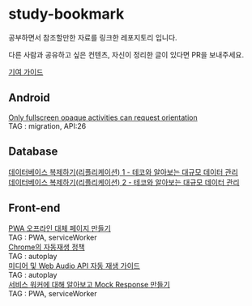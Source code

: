 # study-bookmark

공부하면서 참조할만한 자료를 링크한 레포지토리 입니다.<br/>

다른 사람과 공유하고 싶은 컨텐츠, 자신이 정리한 글이 있다면 PR을 보내주세요.<br/>

[기여 가이드](./CONTRIBUTING.md)

## Android

[Only fullscreen opaque activities can request orientation](https://gun0912.tistory.com/79)<br/>
TAG : migration, API:26<br/>

## Database

[데이터베이스 복제하기(리플리케이션) 1 - 테코와 알아보는 대규모 데이터 관리](https://tecoble.techcourse.co.kr/post/2023-11-06-zero-downtime-deployment-1/)<br/>
[데이터베이스 복제하기(리플리케이션) 2 - 테코와 알아보는 대규모 데이터 관리](https://tecoble.techcourse.co.kr/post/2023-11-06-zero-downtime-deployment-2/)<br/>

## Front-end

[PWA 오프라인 대체 페이지 만들기](https://web.dev/articles/offline-fallback-page?hl=ko)<br/>
TAG : PWA, serviceWorker<br/>
[Chrome의 자동재생 정책](https://developer.chrome.com/blog/autoplay?hl=ko)<br/>
TAG : autoplay<br/>
[미디어 및 Web Audio API 자동 재생 가이드](https://developer.mozilla.org/ko/docs/Web/Media/Autoplay_guide)<br/>
TAG : autoplay<br/>
[서비스 워커에 대해 알아보고 Mock Response 만들기](https://fe-developers.kakaoent.com/2022/221208-service-worker/)<br/>
TAG : PWA, serviceWorker<br/>

